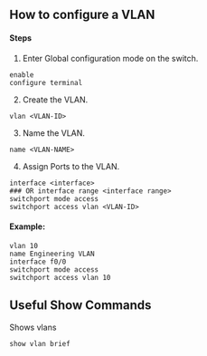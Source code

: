 ## How to configure a VLAN

#### Steps
1. Enter Global configuration mode on the switch.
```
enable
configure terminal
```

2. Create the VLAN.
```
vlan <VLAN-ID>
```

3. Name the VLAN.
```
name <VLAN-NAME>
```

4. Assign Ports to the VLAN.
```
interface <interface> 
### OR interface range <interface range>
switchport mode access
switchport access vlan <VLAN-ID>
```

#### Example:
```
vlan 10
name Engineering VLAN
interface f0/0
switchport mode access
switchport access vlan 10
```

## Useful Show Commands

Shows vlans
```
show vlan brief
```

